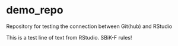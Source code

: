 # demo_repo
Repository for testing the connection between Git(hub) and RStudio

This is a test line of text from RStudio. SBiK-F rules!